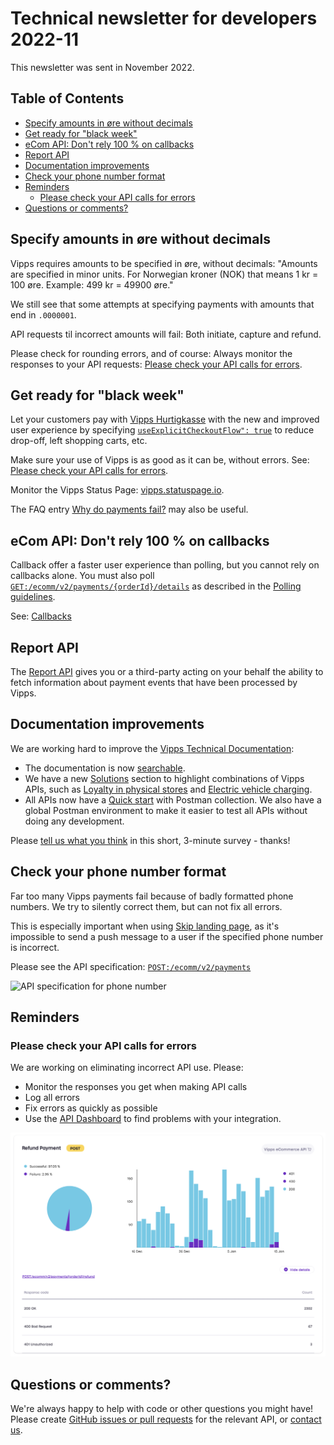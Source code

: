 <!-- START_METADATA
---
sidebar_position: 68
title: 2022-11
pagination_next: null
pagination_prev: null
---
END_METADATA -->

# Technical newsletter for developers 2022-11

This newsletter was sent in November 2022.

<!-- START_COMMENT -->

## Table of Contents

* [Specify amounts in øre without decimals](#specify-amounts-in-øre-without-decimals)
* [Get ready for "black week"](#get-ready-for-black-week)
* [eCom API: Don't rely 100 % on callbacks](#ecom-api-dont-rely-100--on-callbacks)
* [Report API](#report-api)
* [Documentation improvements](#documentation-improvements)
* [Check your phone number format](#check-your-phone-number-format)
* [Reminders](#reminders)
  * [Please check your API calls for errors](#please-check-your-api-calls-for-errors)
* [Questions or comments?](#questions-or-comments)

<!-- END_COMMENT -->

## Specify amounts in øre without decimals

Vipps requires amounts to be specified in øre, without decimals:
"Amounts are specified in minor units.
For Norwegian kroner (NOK) that means 1 kr = 100 øre. Example: 499 kr = 49900 øre."

We still see that some attempts at specifying payments with amounts that
end in `.0000001`.

API requests til incorrect amounts will fail: Both initiate, capture and refund.

Please check for rounding errors, and of course: Always monitor the responses
to your API requests:
[Please check your API calls for errors](#please-check-your-api-calls-for-errors).

## Get ready for "black week"

Let your customers pay with
[Vipps Hurtigkasse](https://vippsas.github.io/vipps-developer-docs/docs/APIs/ecom-api/vipps-ecom-api#express-checkout-payments)
with the new and improved user experience by specifying
[`useExplicitCheckoutFlow": true`](https://vippsas.github.io/vipps-developer-docs/docs/APIs/ecom-api/vipps-ecom-api#how-to-specify-the-old-or-new-express-checkout-flow)
to reduce drop-off, left shopping carts, etc.

Make sure your use of Vipps is as good as it can be, without errors.
See: [Please check your API calls for errors](#please-check-your-api-calls-for-errors).

Monitor the Vipps Status Page:
[vipps.statuspage.io]( https://vipps.statuspage.io/).

The FAQ entry
[Why do payments fail?](../faqs/common-problems-faq.md#why-do-payments-fail)
may also be useful.

## eCom API: Don't rely 100 % on callbacks

Callback offer a faster user experience than polling, but you
cannot rely on callbacks alone. You must also poll
[`GET:/ecomm/v2/payments/{orderId}/details`](https://vippsas.github.io/vipps-developer-docs/api/ecom#tag/Vipps-eCom-API/operation/getPaymentDetailsUsingGET)
as described in the
[Polling guidelines](../common-topics/polling-guidelines.md).

See:
[Callbacks](https://vippsas.github.io/vipps-developer-docs/docs/APIs/ecom-api/vipps-ecom-api#callbacks)

## Report API

The
[Report API](https://vippsas.github.io/vipps-developer-docs/docs/APIs/report-api)
gives you or a third-party acting on your behalf the ability to
fetch information about payment events that have been processed by Vipps.

## Documentation improvements

We are working hard to improve the
[Vipps Technical Documentation](https://vippsas.github.io/vipps-developer-docs/):

* The documentation is now
  [searchable](https://vippsas.github.io/vipps-developer-docs/search).
* We have a new
  [Solutions](https://vippsas.github.io/vipps-developer-docs/docs/vipps-solutions)
  section to highlight combinations of Vipps APIs, such as
  [Loyalty in physical stores](https://vippsas.github.io/vipps-developer-docs/docs/vipps-solutions/loyalty-in-pos)
  and
  [Electric vehicle charging](https://vippsas.github.io/vipps-developer-docs/docs/vipps-solutions/ev-charging).
* All APIs now have a
  [Quick start](../quick-start-guides.md)
  with Postman collection. We also have a global Postman environment to make it
  easier to test all APIs without doing any development.

Please
[tell us what you think](https://forms.office.com/pages/responsepage.aspx?id=XcJbgGSO1k6NJDiDyQaMWuRWudsvYRxEorAi1xx_iqJUQzg4QzExTVhHM1UzMDIwM1lINkpaNTdWUC4u)
in this short, 3-minute survey - thanks!

## Check your phone number format

Far too many Vipps payments fail because of badly formatted phone numbers.
We try to silently correct them, but can not fix all errors.

This is especially important when using
[Skip landing page](../common-topics/vipps-landing-page.md#skip-landing-page),
as it's impossible to send a push message to a user if the specified phone number is incorrect.

Please see the API specification:
[`POST:/ecomm/v2/payments`](https://vippsas.github.io/vipps-developer-docs/api/ecom#tag/Vipps-eCom-API/operation/initiatePaymentV3UsingPOST)

![API specification for phone number](images/2022-11-phone-number.png)

## Reminders

### Please check your API calls for errors

We are working on eliminating incorrect API use. Please:

* Monitor the responses you get when making API calls
* Log all errors
* Fix errors as quickly as possible
* Use the
  [API Dashboard](../developer-resources/api-dashboard.md)
  to find problems with your integration.

![API Dashboard example](images/2021-02-api-dashboard-example.png)

## Questions or comments?

We're always happy to help with code or other questions you might have!
Please create [GitHub issues or pull requests](https://github.com/vippsas)
for the relevant API,
or [contact us](https://vippsas.github.io/vipps-developer-docs/docs/vipps-developers/contact).
